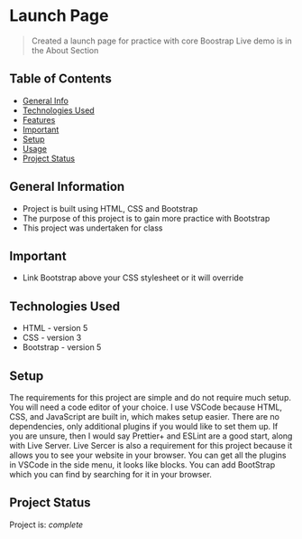 # Launch Page
> Created a launch page for practice with core Boostrap 
> Live demo is in the About Section

## Table of Contents
* [General Info](#general-information)
* [Technologies Used](#technologies-used)
* [Features](#features)
* [Important](#important)
* [Setup](#setup)
* [Usage](#usage)
* [Project Status](#project-status)
<!-- * [License](#license) -->

## General Information
- Project is built using HTML, CSS and Bootstrap
- The purpose of this project is to gain more practice with Bootstrap
- This project was undertaken for class
<!-- What problem does it (intend to) solve?-->
<!-- You don't have to answer all the questions - just the ones relevant to your project. -->

## Important
- Link Bootstrap above your CSS stylesheet or it will override
  
## Technologies Used
- HTML - version 5
- CSS - version 3
- Bootstrap - version 5

## Setup
The requirements for this project are simple and do not require much setup. You will need a code editor of your choice. I use VSCode because HTML, CSS, and JavaScript are built in, which makes setup easier. There are no dependencies, only additional plugins if you would like to set them up. If you are unsure, then I would say Prettier+ and ESLint are a good start, along with Live Server. Live Sercer is also a requirement for this project because it allows you to see your website in your browser. You can get all the plugins in VSCode in the side menu, it looks like blocks. You can add BootStrap which you can find by searching for it in your browser.

## Project Status
Project is: _complete_ 
